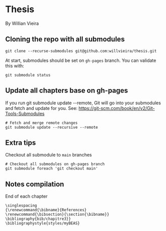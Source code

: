 # Thesis 

By Willian Vieira

## Cloning the repo with all submodules

```
git clone --recurse-submodules git@github.com:willvieira/thesis.git
```

At start, submodules should be set on `gh-pages` branch. 
You can validate this with:

```
git submodule status
```

## Update all chapters base on gh-pages

If you run git submodule update --remote, Git will go into your submodules and fetch and update for you. See: https://git-scm.com/book/en/v2/Git-Tools-Submodules

```
# Fetch and merge remote changes
git submodule update --recursive --remote
```

## Extra tips

Checkout all submodule to `main` branches

```
# Checkout all submodules on gh-pages branch
git submodule foreach 'git checkout main'
```

## Notes compilation

End of each chapter

```
\singlespacing
{\renewcommand{\bibname}{References}
\renewcommand{\bibsection}{\section{\bibname}}
\bibliography{bib/chapitre3}}
\bibliographystyle{styles/myBEAS} 

```